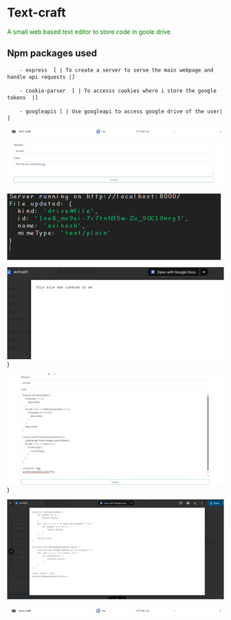 # Text-craft

<span style="color:green"> A small web based text editor to store code in goole drive</span>

## Npm packages used
        - express  [ | To create a server to serve the main webpage and handle api requests |]
        
        - cookie-parser  [ | To accesss cookies where i store the google tokens  |]

        - googleapis [ | Use googleapi to access google drive of the user| ]



![alt text](https://github.com/w1dow1306/text-craft/blob/main/assests/image.png)


![alt text](https://github.com/w1dow1306/text-craft/blob/main/assests/image-2.png)

![alt text](https://github.com/w1dow1306/text-craft/blob/main/assests/image-3.png)

![image-3.png](https://github.com/w1dow1306/text-craft/blob/main/assests/image-4.png))


![image-4.png](https://github.com/w1dow1306/text-craft/blob/main/assests/image-5.png))


![alt text](https://github.com/w1dow1306/text-craft/blob/main/assests/image-6.png)

![alt text](https://github.com/w1dow1306/text-craft/blob/main/assests/image.png)
